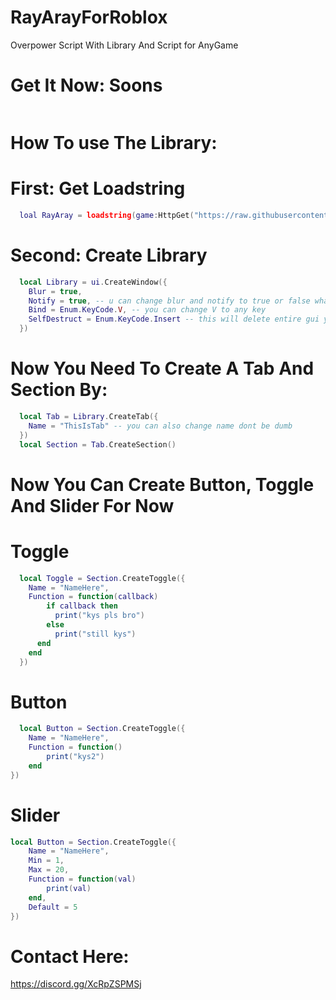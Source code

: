 # RayArayForRoblox
Overpower Script With Library And Script for AnyGame
# Get It Now: Soons
```lua

```

# How To use The Library:

# First: Get Loadstring
```lua
  loal RayAray = loadstring(game:HttpGet("https://raw.githubusercontent.com/IlikeScript1234/RayArayForRoblox.lua/main/GuiLibrary.lua", true))()
```

# Second: Create Library
```lua
  local Library = ui.CreateWindow({
  	Blur = true,
  	Notify = true, -- u can change blur and notify to true or false whatever you want
  	Bind = Enum.KeyCode.V, -- you can change V to any key
  	SelfDestruct = Enum.KeyCode.Insert -- this will delete entire gui you can also change this
  })
```

# Now You Need To Create A Tab And Section By:
```lua
  local Tab = Library.CreateTab({
  	Name = "ThisIsTab" -- you can also change name dont be dumb
  })
  local Section = Tab.CreateSection()
```

# Now You Can Create Button, Toggle And Slider For Now

# Toggle
```lua
  local Toggle = Section.CreateToggle({
  	Name = "NameHere",
  	Function = function(callback)
  		if callback then
          print("kys pls bro")
        else
          print("still kys")
      end
  	end	
  })
```

# Button
```lua
  local Button = Section.CreateToggle({
	Name = "NameHere",
	Function = function()
		print("kys2")
	end	
})
```
# Slider
```lua
local Button = Section.CreateToggle({
    Name = "NameHere",
    Min = 1,
    Max = 20,
    Function = function(val)
        print(val)
    end,
    Default = 5
})
```

# Contact Here:

https://discord.gg/XcRpZSPMSj
